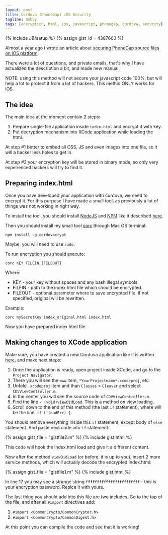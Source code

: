 ```yaml
--- 
layout: post
title: Cordova (PhoneGap) iOS Security
tagline: hobby
tags: [encryption, html, ios, javascript, phonegap, cordova, security]
---
```

{% include JB/setup %}
{% assign gist_id = 4387663 %}

Almost a year ago I wrote an article about [securing PhoneGap source files on iOS platform][1].

There were a lot of questions, and private emails, that's why I have actualized the description a bit, and made new manual.

NOTE: using this method will not secure your javascript code 100%, but will help a lot to protect it from a lot of hackers. This methid ONLY works for iOS.
 
## The idea

The main idea at the moment contain 2 steps:

1. Prepare single-file application inside `index.html` and encrypt it with key.
2. Put decryption mechanism into XCode application while loading the html.

At step #1 better to embed all CSS, JS and even images into one file, so it will a hacker less holes to get in.

At step #2 your encryption key will be stored in binary mode, so only very experienced hackers will try to find it. 

## Preparing index.html

Once you have developed your application with cordova, we need to encrypt it. For this purpose I have made a small tool, as previously a lot of things was not working in right way.

To install the tool, you should install [NodeJS][2] and [NPM][3] like it described [here][4].

Then you should install my small tool [corc][5] through Mac OS terminal:

`npm install -g cordovacrypt`

Maybe, you will need to use `sudo`.

To run encryption you should execute:

`corc KEY FILEIN [FILEOUT]`

Where:

* KEY - your key without spaces and any bash illegal symbols.
* FILEIN - path to the index.html file which should be encrypted.
* FILEOUT - optional parameter where to save encrypted file. If not specified, original will be rewritten.

Example:

`corc mySecretKey index_original.html index.html`

Now you have prepared index.html file.

## Making changes to XCode application

Make sure, you have created a new Cordova application like it is written [here][6], and make next steps:

1. Once the application is ready, open project inside XCode, and go to the `Project Navigator`.
2. There you will see the `www` item, `*YourProjectname*.xcodeproj`, etc.
3. Unfold `.xcodeproj` item and than `Classes` > `Cleaver` and select `CDVViewController.m`.
4. In the center you will see the source code of `CDVViewController.m`.
5. Find the line `- (void)viewDidLoad`. This is a method on view loading.
6. Scroll down to the end of this method (the last `if` statement), where will be the line: `if (!loadErr) {`.

You should remove everything inside this `if` statement, except body of `else` statement. And paste next code into `if` statement:

{% assign gist_file = "gistfile2.m" %}
{% include gist.html %}

This code will hook the index.html load and give it a different content.

Now after the method `viewDidLoad` (or before, it is up to you), insert 2 more service methods, which will actually decode the encrypted index.html:

{% assign gist_file = "gistfile1.m" %}
{% include gist.html %}

In line 17 you may see a strange string `ffffffffffffffffffffffff` - this is your encryption password. Replce it with yours.

The last thing you should add into this file are two includes. Go to the top of the file, and after all `#import` directives add:

1. `#import <CommonCrypto/CommonCryptor.h>`
2. `#import <CommonCrypto/CommonDigest.h>`

At this point you can compile the code and see that it is working!

[1]: /2011/09/20/phonegap-application-encryption/                                "PhoneGap (newely Cordova) Application Encryption"
[2]: http://nodejs.org/                                                          "NodeJS"
[3]: https://npmjs.org/                                                          "NPM"
[4]: http://shapeshed.com/setting-up-nodejs-and-npm-on-mac-osx/                  "Setting Up Node.js and Npm on Mac OSX"
[5]: https://npmjs.org/package/cordovacrypt                                      "Cordova Crypt Tool"
[6]: http://docs.phonegap.com/en/2.2.0/guide_getting-started_ios_index.md.html   "PhoneGap: Getting Started with iOS"
